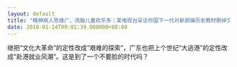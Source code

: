 ```yaml
---
layout: default
title: "精神病人思维广，洗脑儿童欢乐多：某电视台采访你国下一代对新部编历史教材删掉文革的意见"
date: 2018-01-14T09:01:39.000000+08:00
---
```


继把“文化大革命”的定性改成“艰难的探索”，广东也把上个世纪“大逃港”的定性改成“赴港就业风潮”。这是到了一个不要脸的时代吗？

